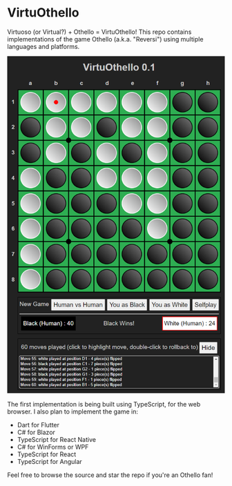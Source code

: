 # VirtuOthello
Virtuoso (or Virtual?) + Othello = VirtuOthello!
This repo contains implementations of the game Othello (a.k.a. "Reversi") using multiple languages and platforms.

![Othello Game Board](OthelloGame.png)

The first implementation is being built using TypeScript, for the web browser.
I also plan to implement the game in:
- Dart for Flutter
- C# for Blazor
- TypeScript for React Native
- C# for WinForms or WPF
- TypeScript for React
- TypeScript for Angular

Feel free to browse the source and star the repo if you're an Othello fan!
